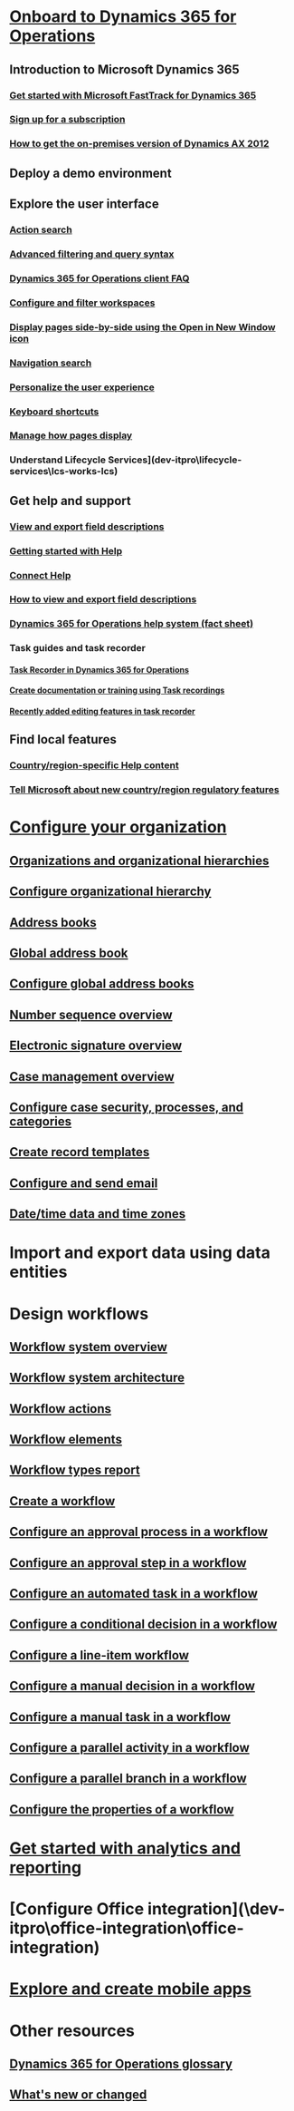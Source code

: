 # [Onboard to Dynamics 365 for Operations](get-started\get-started-landing.md)
## Introduction to Microsoft Dynamics 365
### [Get started with Microsoft FastTrack for Dynamics 365](get-started\fasttrack-dynamics-365-overview.md)
### [Sign up for a subscription](\dev-itpro\dev-tools\sign-up-preview-subscription)
### [How to get the on-premises version of Dynamics AX 2012](\dev-itpro\deployment\csp-download-customersource)
## Deploy a demo environment
## Explore the user interface
### [Action search](get-started\action-search.md)
### [Advanced filtering and query syntax](get-started\advanced-filtering-query-options.md)
### [Dynamics 365 for Operations client FAQ](get-started\client-faq.md)
### [Configure and filter workspaces](get-started\configure-filter-workspaces.md)
### [Display pages side-by-side using the Open in New Window icon](get-started\display-pages-side-by-side.md)
### [Navigation search](get-started\navigation-search.md)
### [Personalize the user experience](get-started\personalize-user-experience.md)
### [Keyboard shortcuts](get-started\shortcut-keys.md)
### [Manage how pages display](get-started\window-management.md)
### Understand Lifecycle Services](dev-itpro\lifecycle-services\lcs-works-lcs)
## Get help and support
### [View and export field descriptions](get-started\view-export-field-descriptions.md)
### [Getting started with Help](\dev-itpro\get-started\help-get-started)
### [Connect Help](\dev-itpro\get-started\working-with-help)
### [How to view and export field descriptions](get-started\view-export-field-descriptions.md)
### [Dynamics 365 for Operations help system (fact sheet)](https://mbs.microsoft.com/customersource/Global/AX/learning/fact-sheets/msdaxhelpsystemfactsheet)
### Task guides and task recorder
#### [Task Recorder in Dynamics 365 for Operations](\dev-itpro\user-interface\task-recorder)
#### [Create documentation or training using Task recordings](\dev-itpro\user-interface\task-recorder)
#### [Recently added editing features in task recorder](get-started\recently-added-editing-features-in-task-recorder.md)
## Find local features
### [Country/region-specific Help content](localizations\country_region.md)
### [Tell Microsoft about new country/region regulatory features](\dev-itpro\localization-solutions\submit-localization-alerts)
# [Configure your organization](organization-administration\organization-administration-home-page.md)
## [Organizations and organizational hierarchies](organization-administration\organizations-organizational-hierarchies.md)
## [Configure organizational hierarchy](organization-administration\plan-organizational-hierarchy.md)
## [Address books](organization-administration\qa-address-books.md)
## [Global address book](organization-administration\overview-global-address-book.md)
## [Configure global address books](organization-administration\plan-configuration-global-address-book-additional-address-books.md)
## [Number sequence overview](organization-administration\number-sequence-overview.md)
## [Electronic signature overview](organization-administration\electronic-signature-overview.md)
## [Case management overview](organization-administration\cases.md)
## [Configure case security, processes, and categories](organization-administration\plan-case-management.md)


## [Create record templates](organization-administration\record-templates.md)
## [Configure and send email](organization-administration\configure-email.md)
## [Date/time data and time zones](organization-administration\date-time-zones.md)
# Import and export data using data entities
# Design workflows
## [Workflow system overview](organization-administration\overview-workflow-system.md)
## [Workflow system architecture](organization-administration\workflow-system-architecture.md)
## [Workflow actions](organization-administration\workflow-actions.md)
## [Workflow elements](organization-administration\workflow-elements.md)
## [Workflow types report](organization-administration\workflow-types-report.md)
## [Create a workflow](organization-administration\create-workflow.md)
## [Configure an approval process in a workflow](organization-administration\configure-approval-process-workflow.md)
## [Configure an approval step in a workflow](organization-administration\configure-approval-step-workflow.md)
## [Configure an automated task in a workflow](organization-administration\configure-automated-task-workflow.md)
## [Configure a conditional decision in a workflow](organization-administration\configure-conditional-decision-workflow.md)
## [Configure a line-item workflow](organization-administration\configure-line-item-workflow.md)
## [Configure a manual decision in a workflow](organization-administration\configure-manual-decision-workflow.md)
## [Configure a manual task in a workflow](organization-administration\configure-manual-task-workflow.md)
## [Configure a parallel activity in a workflow](organization-administration\configure-parallel-activity-workflow.md)
## [Configure a parallel branch in a workflow](organization-administration\configure-parallel-branch-workflow.md)
## [Configure the properties of a workflow](organization-administration\configure-workflow-properties.md)
# [Get started with analytics and reporting](\dev-itpro\analytics-bi-reporting\bi-reporting-home-page)
# [Configure Office integration](\dev-itpro\office-integration\office-integration\)
# [Explore and create mobile apps](https://ax.help.dynamics.com/en/wiki/mobile-workspaces-recently-released/)
# Other resources
## [Dynamics 365 for Operations glossary](get-started\glossary.md)
## [What's new or changed](\dev-itpro\get-started\whats-new-changed)
